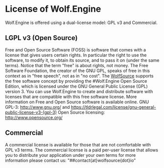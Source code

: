# License of Wolf.Engine

Wolf.Engine is offered using a dual-license model: GPL v3 and Commercial.

## LGPL v3 (Open Source)
Free and Open Source Software (FOSS) is software that comes with a license that gives users certain rights. In particular the right to use the software, to modify it, to obtain its source, and to pass it on (under the same terms). Notice that the term "free" is about rights, not money. The Free Software Foundation, the creator of the GNU GPL, speaks of free in this context as in "free speech", not as in "no cost".
The <a href="http://WolfSource.io">WolfSource</a> supports the free software concept by providing the #Wolf.Engine Open Source Edition, which is licensed under the GNU General Public License (GPL) version 3. You can use Wolf.Engine to create and distribute software with licenses that are compatible with this free software license.
More information on Free and Open Source software is available online.
GNU GPL-3: <a href="http://www.gnu.org/">http://www.gnu.org/</a> and <a href="https://tldrlegal.com/license/gnu-general-public-license-v3-(gpl-3)">https://tldrlegal.com/license/gnu-general-public-license-v3-(gpl-3)</a>
Open Source licensing: http://www.opensource.org/

## Commercial
A commercial license is available for those that are not comfortable with GPL v3 terms. The commercial license is a paid per-user license that allows you to distribute your application under your own terms for more information please contact us: "##contact{at}wolfsource{dot}io"


